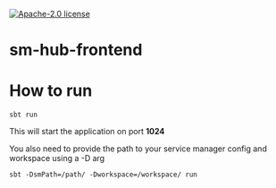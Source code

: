[![Apache-2.0 license](http://img.shields.io/badge/license-Apache-brightgreen.svg)](http://www.apache.org/licenses/LICENSE-2.0.html)

sm-hub-frontend
================================

How to run
==========

```````````````
sbt run
```````````````

This will start the application on port **1024**

You also need to provide the path to your service manager config and workspace using a -D arg
```sbtshell
sbt -DsmPath=/path/ -Dworkspace=/workspace/ run
```


